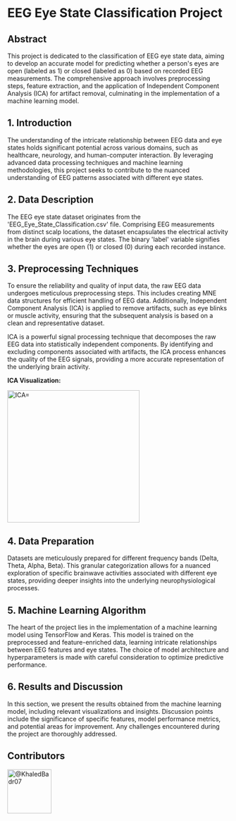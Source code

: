 # EEG Eye State Classification Project

## Abstract

This project is dedicated to the classification of EEG eye state data, aiming to develop an accurate model for predicting whether a person's eyes are open (labeled as 1) or closed (labeled as 0) based on recorded EEG measurements. The comprehensive approach involves preprocessing steps, feature extraction, and the application of Independent Component Analysis (ICA) for artifact removal, culminating in the implementation of a machine learning model.

## 1. Introduction

The understanding of the intricate relationship between EEG data and eye states holds significant potential across various domains, such as healthcare, neurology, and human-computer interaction. By leveraging advanced data processing techniques and machine learning methodologies, this project seeks to contribute to the nuanced understanding of EEG patterns associated with different eye states.

## 2. Data Description

The EEG eye state dataset originates from the 'EEG_Eye_State_Classification.csv' file. Comprising EEG measurements from distinct scalp locations, the dataset encapsulates the electrical activity in the brain during various eye states. The binary 'label' variable signifies whether the eyes are open (1) or closed (0) during each recorded instance.

## 3. Preprocessing Techniques

To ensure the reliability and quality of input data, the raw EEG data undergoes meticulous preprocessing steps. This includes creating MNE data structures for efficient handling of EEG data. Additionally, Independent Component Analysis (ICA) is applied to remove artifacts, such as eye blinks or muscle activity, ensuring that the subsequent analysis is based on a clean and representative dataset.

ICA is a powerful signal processing technique that decomposes the raw EEG data into statistically independent components. By identifying and excluding components associated with artifacts, the ICA process enhances the quality of the EEG signals, providing a more accurate representation of the underlying brain activity.

**ICA Visualization:**
 <p align="left">
    <img src="https://github.com/hazemzakariasaad/EEG_Eye_State_Prediction/blob/main/Screenshot.png" alt="ICA="200" height="300">
 </p>


## 4. Data Preparation

Datasets are meticulously prepared for different frequency bands (Delta, Theta, Alpha, Beta). This granular categorization allows for a nuanced exploration of specific brainwave activities associated with different eye states, providing deeper insights into the underlying neurophysiological processes.

## 5. Machine Learning Algorithm

The heart of the project lies in the implementation of a machine learning model using TensorFlow and Keras. This model is trained on the preprocessed and feature-enriched data, learning intricate relationships between EEG features and eye states. The choice of model architecture and hyperparameters is made with careful consideration to optimize predictive performance.

## 6. Results and Discussion

In this section, we present the results obtained from the machine learning model, including relevant visualizations and insights. Discussion points include the significance of specific features, model performance metrics, and potential areas for improvement. Any challenges encountered during the project are thoroughly addressed.

## Contributors

<div align="left">
   <a href="https://github.com/KhaledBadr07">
    <img src="https://github.com/KhaledBadr07.png" width="100px" alt="@KhaledBadr07">
  </a>

</div>



